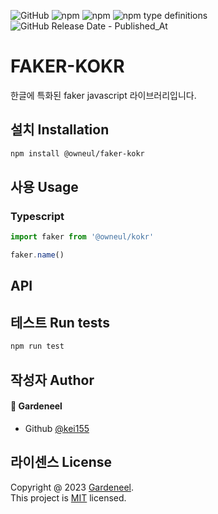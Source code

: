 ![GitHub](https://img.shields.io/github/license/kei155/faker-kokr)
![npm](https://img.shields.io/npm/v/%40owneul%2Ffaker-kokr)
![npm](https://img.shields.io/npm/dm/%40owneul%2Ffaker-kokr)
![npm type definitions](https://img.shields.io/npm/types/%40owneul%2Ffaker-kokr)
![GitHub Release Date - Published_At](https://img.shields.io/github/release-date/kei155/faker-kokr)


# FAKER-KOKR
한글에 특화된 faker javascript 라이브러리입니다.

## 설치 Installation
```sh
npm install @owneul/faker-kokr
```

## 사용 Usage

### Typescript
```typescript
import faker from '@owneul/kokr'

faker.name()
```

## API

## 테스트 Run tests
```sh
npm run test
```

## 작성자 Author
#### 👤 Gardeneel
- Github [@kei155](https://github.com/kei155)

## 라이센스 License
Copyright @ 2023 [Gardeneel](https://github.com/kei155).<br/>
This project is [MIT](https://opensource.org/license/mit/) licensed.